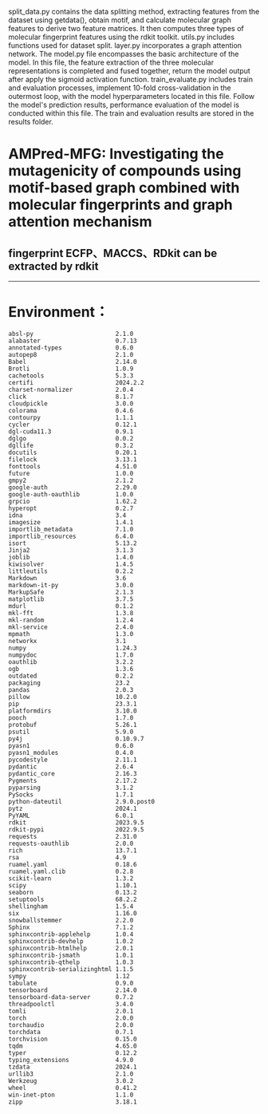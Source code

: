 split_data.py contains the data splitting method, extracting features from the dataset using getdata(), obtain motif, 
and calculate molecular graph features to derive two feature matrices. It then computes three types of molecular fingerprint features 
using the rdkit toolkit. utils.py includes functions used for dataset split. layer.py incorporates a graph attention network. 
The model.py file encompasses the basic architecture of the model. In this file, the feature extraction of the three molecular representations 
is completed and fused together, return the model output after apply the sigmoid activation function. train_evaluate.py includes train and
evaluation processes, implement 10-fold cross-validation in the outermost loop, with the model hyperparameters located in this file. 
Follow the model's prediction results, performance evaluation of the model is conducted within this file. The train and evaluation results 
are stored in the results folder.

# AMPred-MFG: Investigating the mutagenicity of compounds using motif-based graph combined with molecular fingerprints and graph attention mechanism
## fingerprint ECFP、MACCS、RDkit can be extracted by rdkit
***
# Environment：

    absl-py                       2.1.0
    alabaster                     0.7.13
    annotated-types               0.6.0
    autopep8                      2.1.0
    Babel                         2.14.0
    Brotli                        1.0.9
    cachetools                    5.3.3
    certifi                       2024.2.2
    charset-normalizer            2.0.4
    click                         8.1.7
    cloudpickle                   3.0.0
    colorama                      0.4.6
    contourpy                     1.1.1
    cycler                        0.12.1
    dgl-cuda11.3                  0.9.1
    dglgo                         0.0.2
    dgllife                       0.3.2
    docutils                      0.20.1
    filelock                      3.13.1
    fonttools                     4.51.0
    future                        1.0.0
    gmpy2                         2.1.2
    google-auth                   2.29.0
    google-auth-oauthlib          1.0.0
    grpcio                        1.62.2
    hyperopt                      0.2.7
    idna                          3.4
    imagesize                     1.4.1
    importlib_metadata            7.1.0
    importlib_resources           6.4.0
    isort                         5.13.2
    Jinja2                        3.1.3
    joblib                        1.4.0
    kiwisolver                    1.4.5
    littleutils                   0.2.2
    Markdown                      3.6
    markdown-it-py                3.0.0
    MarkupSafe                    2.1.3
    matplotlib                    3.7.5
    mdurl                         0.1.2
    mkl-fft                       1.3.8
    mkl-random                    1.2.4
    mkl-service                   2.4.0
    mpmath                        1.3.0
    networkx                      3.1
    numpy                         1.24.3
    numpydoc                      1.7.0
    oauthlib                      3.2.2
    ogb                           1.3.6
    outdated                      0.2.2
    packaging                     23.2
    pandas                        2.0.3
    pillow                        10.2.0
    pip                           23.3.1
    platformdirs                  3.10.0
    pooch                         1.7.0
    protobuf                      5.26.1
    psutil                        5.9.0
    py4j                          0.10.9.7
    pyasn1                        0.6.0
    pyasn1_modules                0.4.0
    pycodestyle                   2.11.1
    pydantic                      2.6.4
    pydantic_core                 2.16.3
    Pygments                      2.17.2
    pyparsing                     3.1.2
    PySocks                       1.7.1
    python-dateutil               2.9.0.post0
    pytz                          2024.1
    PyYAML                        6.0.1
    rdkit                         2023.9.5
    rdkit-pypi                    2022.9.5
    requests                      2.31.0
    requests-oauthlib             2.0.0
    rich                          13.7.1
    rsa                           4.9
    ruamel.yaml                   0.18.6
    ruamel.yaml.clib              0.2.8
    scikit-learn                  1.3.2
    scipy                         1.10.1
    seaborn                       0.13.2
    setuptools                    68.2.2
    shellingham                   1.5.4
    six                           1.16.0
    snowballstemmer               2.2.0
    Sphinx                        7.1.2
    sphinxcontrib-applehelp       1.0.4
    sphinxcontrib-devhelp         1.0.2
    sphinxcontrib-htmlhelp        2.0.1
    sphinxcontrib-jsmath          1.0.1
    sphinxcontrib-qthelp          1.0.3
    sphinxcontrib-serializinghtml 1.1.5
    sympy                         1.12
    tabulate                      0.9.0
    tensorboard                   2.14.0
    tensorboard-data-server       0.7.2
    threadpoolctl                 3.4.0
    tomli                         2.0.1
    torch                         2.0.0
    torchaudio                    2.0.0
    torchdata                     0.7.1
    torchvision                   0.15.0
    tqdm                          4.65.0
    typer                         0.12.2
    typing_extensions             4.9.0
    tzdata                        2024.1
    urllib3                       2.1.0
    Werkzeug                      3.0.2
    wheel                         0.41.2
    win-inet-pton                 1.1.0
    zipp                          3.18.1
